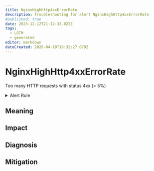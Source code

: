 ```yaml
---
title: NginxHighHttp4xxErrorRate
description: Troubleshooting for alert NginxHighHttp4xxErrorRate
#published: true
date: 2023-12-12T21:12:32.022Z
tags: 
  - LGTM
  - generated
editor: markdown
dateCreated: 2020-04-10T18:32:27.079Z
---
```


# NginxHighHttp4xxErrorRate

Too many HTTP requests with status 4xx (> 5%)

<details>
  <summary>Alert Rule</summary>

{{% rule "nginx/knyar-nginx-exporter.yml" "NginxHighHttp4xxErrorRate" %}}

{{% comment %}}

```yaml
alert: NginxHighHttp4xxErrorRate
expr: sum(rate(nginx_http_requests_total{status=~"^4.."}[1m])) / sum(rate(nginx_http_requests_total[1m])) * 100 > 5
for: 1m
labels:
    severity: critical
annotations:
    summary: Nginx high HTTP 4xx error rate (instance {{ $labels.instance }})
    description: |-
        Too many HTTP requests with status 4xx (> 5%)
          VALUE = {{ $value }}
          LABELS = {{ $labels }}
    runbook: https://github.com/srerun/prometheus-alerts/blob/main/content/runbooks/knyar-nginx-exporter/NginxHighHttp4xxErrorRate.md

```

{{% /comment %}}

</details>


## Meaning
[//]: # "Short paragraph that explains what the alert means"


## Impact
[//]: # "What could / will happen if the alert is not addressed"



## Diagnosis
[//]: # "Steps to take to identify the cause of the problem"



## Mitigation
[//]: # "The steps necessary to resolve the alert"
